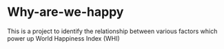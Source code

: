 # Why-are-we-happy
This is a project to identify the relationship between various factors which power up World Happiness Index (WHI)
